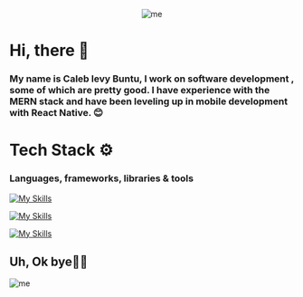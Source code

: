 <center>

![me](https://media.giphy.com/media/v1.Y2lkPTc5MGI3NjExbTd1cmcxNGI2MG4ybXBjYmp1cXcxY2N6emZoOHBjYnM3NjQ3M3prNSZlcD12MV9naWZzX3NlYXJjaCZjdD1n/VJKwyhI4jPuJkp6RRi/giphy.gif)

</center>

# Hi, there 👋

### My name is Caleb levy Buntu, I work on software development , some of which are pretty good. I have experience with the MERN stack and have been leveling up in mobile development with React Native. 😊

# Tech Stack ⚙️
### Languages, frameworks, libraries & tools

[![My Skills](https://skillicons.dev/icons?i=js,html,css,ts,php,java,cpp,c)](https://skillicons.dev)

[![My Skills](https://skillicons.dev/icons?i=express,laravel,nextjs,nodejs,react,spring,firebase,redux,vscode,tailwind,bootstrap)](https://skillicons.dev)

[![My Skills](https://skillicons.dev/icons?i=mysql,postgres,sqlite,mongodb)](https://skillicons.dev)






## Uh, Ok bye🙋‍♂️
![me](https://media.giphy.com/media/v1.Y2lkPTc5MGI3NjExbTd1cmcxNGI2MG4ybXBjYmp1cXcxY2N6emZoOHBjYnM3NjQ3M3prNSZlcD12MV9naWZzX3NlYXJjaCZjdD1n/lDQnCVcjyZWlbgLW2s/giphy.gif)
